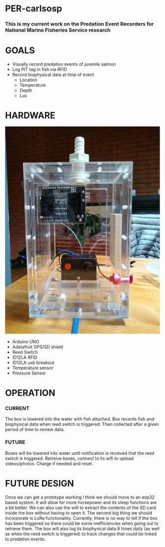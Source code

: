 # PER-carlsosp
### This is my current work on the Predation Event Recorders for National Marine Fisheries Service research

# GOALS
- Visually record predation events of juvenile salmon
- Log PIT tag in fish via RFID
- Record biophysical data at time of event
  - Location
  - Temperature
  - Depth
  - Lux
  
# HARDWARE
![image](https://github.com/daswedishchef/PER-carlsosp/blob/master/Image2.jpg)
- Arduino UNO
- Adatafruit GPS/SD shield
- Reed Switch
- ID12LA RFID
- ID12LA usb breakout
- Temperature sensor
- Pressure Sensor

# OPERATION
### CURRENT
The box is lowered into the water with fish attached. Box records fish and biophysical data when reed switch is triggered. Then collected after a given period of time to review data.
### FUTURE
Boxes will be lowered into water until notification is recieved that the reed switch is triggered. Retreive boxes, connect to its wifi to upload videos/photos. Charge if needed and reset.

# FUTURE DESIGN

Once we can get a prototype working I think we should move to an esp32 based system. It will allow for more horsepower and its sleep functions are a bit better. We can also use the wifi to extract the contents of the SD card inside the box without having to open it. The second big thing we should incorporate is LoRa functionality. Currently, there is no way to tell if the box has been triggered so there could be some inefficiencies when going out to retrieve them. The box will also log its biophysical data 8 times daily (as well as when the reed switch is triggered) to track changes that could be linked to predation events. 
